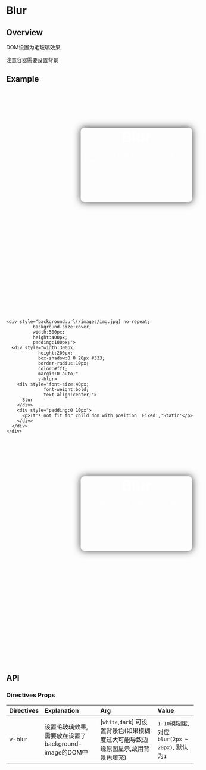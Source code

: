 # Blur 
## Overview
DOM设置为毛玻璃效果,

注意容器需要设置背景
## Example
<div style="
          background:url(/images/img.jpg) no-repeat;
          background-size:cover;
          width:500px;
          height:400px;
          padding:100px;">
  <div style="
            width:300px;
            height:200px; 
            box-shadow:0 0 20px #333;
            border-radius:10px;
            color:#fff;
            margin:0 auto;"
            v-blur>
    <div style="
              font-size:40px;
              font-weight:bold;
              text-align:center;
              ">
      Blur
    </div>
    <div style="padding:0 10px">
      <p>It's not fit for child dom with position 'Fixed','Static'</p>
    </div>
  </div>
</div>

```vue
<div style="background:url(/images/img.jpg) no-repeat;
          background-size:cover;
          width:500px;
          height:400px;
          padding:100px;">
  <div style="width:300px;
            height:200px; 
            box-shadow:0 0 20px #333;
            border-radius:10px;
            color:#fff;
            margin:0 auto;"
            v-blur>
    <div style="font-size:40px;
              font-weight:bold;
              text-align:center;">
      Blur
    </div>
    <div style="padding:0 10px">
      <p>It's not fit for child dom with position 'Fixed','Static'</p>
    </div>
  </div>
</div>
```


<div style="
          background:url(/images/img.jpg) no-repeat;
          background-size:cover;
          width:500px;
          height:400px;
          padding:100px;">
  <div style="
            width:300px;
            height:200px; 
            box-shadow:0 0 20px #333;
            border-radius:10px;
            overflow:hidden;
            color:#fff;
            margin:0 auto;"
            v-blur:white=10>
    <div style="
              font-size:40px;
              font-weight:bold;
              text-align:center;
              ">
      Blur
    </div>
    <div style="padding:0 10px">
      <p>The v-blur was set to 10 and white bg color</p>
    </div>
  </div>
</div>

## API
### Directives Props
|Directives|Explanation|Arg|Value|
|:----------|:-----------|:--|:--|
|v-blur| 设置毛玻璃效果, 需要放在设置了background-image的DOM中 |[`white`,`dark`] 可设置背景色(如果模糊度过大可能导致边缘原图显示,故用背景色填充)|`1-10`模糊度, 对应`blur(2px ~ 20px)`, 默认为`1`|